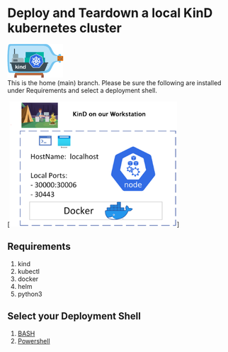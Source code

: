 # Deploy and Teardown a local KinD kubernetes cluster
[<img alt="KinD" width="25%" src="/images/kind-logo.png" />](https://kind.sigs.k8s.io/) \
This is the home (main) branch.  Please be sure the following are installed under Requirements and select a deployment shell. \
\
[<img alt="Diagram" width="75%" src="/images/KinD.png" />]

## Requirements
1. kind
2. kubectl
3. docker
4. helm 
5. python3

## Select your Deployment Shell
1. [BASH](https://github.com/Tech-Survival-School/kind/tree/bash)
2. [Powershell](https://github.com/Tech-Survival-School/kind/tree/powershell)